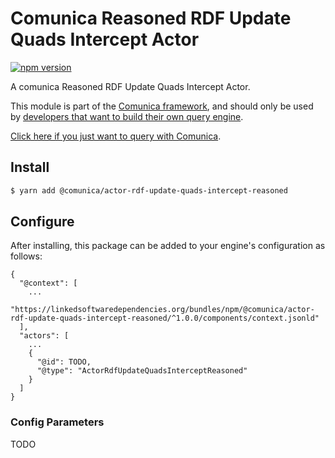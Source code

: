 # Comunica Reasoned RDF Update Quads Intercept Actor

[![npm version](https://badge.fury.io/js/%40comunica%2Factor-rdf-update-quads-intercept-reasoned.svg)](https://www.npmjs.com/package/@comunica/actor-rdf-update-quads-intercept-reasoned)

A comunica Reasoned RDF Update Quads Intercept Actor.

This module is part of the [Comunica framework](https://github.com/comunica/comunica),
and should only be used by [developers that want to build their own query engine](https://comunica.dev/docs/modify/).

[Click here if you just want to query with Comunica](https://comunica.dev/docs/query/).

## Install

```bash
$ yarn add @comunica/actor-rdf-update-quads-intercept-reasoned
```

## Configure

After installing, this package can be added to your engine's configuration as follows:
```text
{
  "@context": [
    ...
    "https://linkedsoftwaredependencies.org/bundles/npm/@comunica/actor-rdf-update-quads-intercept-reasoned/^1.0.0/components/context.jsonld"  
  ],
  "actors": [
    ...
    {
      "@id": TODO,
      "@type": "ActorRdfUpdateQuadsInterceptReasoned"
    }
  ]
}
```

### Config Parameters

TODO
